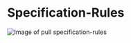 
# Specification-Rules

![Image of pull specification-rules](https://dl.dropboxusercontent.com/s/uv3ys3bkd1wa0iw//specification-rules.jpg)
